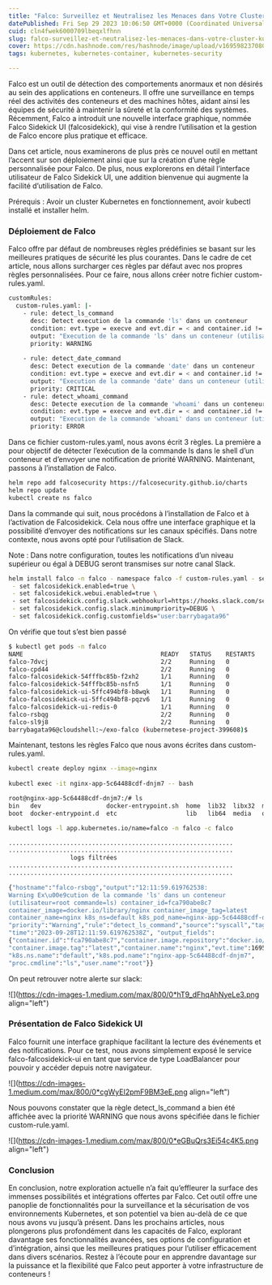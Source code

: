 ```yaml
---
title: "Falco: Surveillez et Neutralisez les Menaces dans Votre Cluster Kubernetes"
datePublished: Fri Sep 29 2023 10:06:50 GMT+0000 (Coordinated Universal Time)
cuid: cln4fwek6000709lbeqxlfhnn
slug: falco-surveillez-et-neutralisez-les-menaces-dans-votre-cluster-kubernetes
cover: https://cdn.hashnode.com/res/hashnode/image/upload/v1695982370803/e866b4ce-b243-4d04-a670-ce7ce31969a6.png
tags: kubernetes, kubernetes-container, kubernetes-security

---
```


Falco est un outil de détection des comportements anormaux et non désirés au sein des applications en conteneurs. Il offre une surveillance en temps réel des activités des conteneurs et des machines hôtes, aidant ainsi les équipes de sécurité à maintenir la sûreté et la conformité des systèmes. Récemment, Falco a introduit une nouvelle interface graphique, nommée Falco Sidekick UI (falcosidekick), qui vise à rendre l’utilisation et la gestion de Falco encore plus pratique et efficace.

Dans cet article, nous examinerons de plus près ce nouvel outil en mettant l’accent sur son déploiement ainsi que sur la création d’une règle personnalisée pour Falco. De plus, nous explorerons en détail l’interface utilisateur de Falco Sidekick UI, une addition bienvenue qui augmente la facilité d’utilisation de Falco.

Prérequis : Avoir un cluster Kubernetes en fonctionnement, avoir kubectl installé et installer helm.

### Déploiement de Falco

Falco offre par défaut de nombreuses règles prédéfinies se basant sur les meilleures pratiques de sécurité les plus courantes. Dans le cadre de cet article, nous allons surcharger ces règles par défaut avec nos propres règles personnalisées. Pour ce faire, nous allons créer notre fichier custom-rules.yaml.

```bash
customRules:
  custom-rules.yaml: |-
    - rule: detect_ls_command
      desc: Detect execution de la commande 'ls' dans un conteneur
      condition: evt.type = execve and evt.dir = < and container.id != host and proc.name = ls
      output: "Execution de la commande 'ls' dans un conteneur (utilisateur=%user.name commande=%proc.cmdline)"
      priority: WARNING
 
    - rule: detect_date_command
      desc: Detect execution de la commande 'date' dans un conteneur
      condition: evt.type = execve and evt.dir = < and container.id != host and proc.name = date
      output: "Execution de la commande 'date' dans un conteneur (utilisateur=%user.name commande=%proc.cmdline)"
      priority: CRITICAL
    - rule: detect_whoami_command
      desc: Detecte execution de la commande 'whoami' dans un conteneur
      condition: evt.type = execve and evt.dir = < and container.id != host and proc.name = whoami
      output: "Execution de la commande 'whoami' dans un conteneur (utilisateur=%user.name commande=%proc.cmdline)"
      priority: ERROR
```

Dans ce fichier custom-rules.yaml, nous avons écrit 3 règles. La première a pour objectif de détecter l’exécution de la commande ls dans le shell d’un conteneur et d’envoyer une notification de priorité WARNING. Maintenant, passons à l’installation de Falco.

```bash
helm repo add falcosecurity https://falcosecurity.github.io/charts
helm repo update
kubectl create ns falco
```

Dans la commande qui suit, nous procédons à l’installation de Falco et à l’activation de Falcosidekick. Cela nous offre une interface graphique et la possibilité d’envoyer des notifications sur les canaux spécifiés. Dans notre contexte, nous avons opté pour l’utilisation de Slack.

Note : Dans notre configuration, toutes les notifications d’un niveau supérieur ou égal à DEBUG seront transmises sur notre canal Slack.

```bash
helm install falco -n falco - namespace falco -f custom-rules.yaml - set driver.kind=ebpf - set tty=true falcosecurity/falco \
 - set falcosidekick.enabled=true \
 - set falcosidekick.webui.enabled=true \ 
 - set falcosidekick.config.slack.webhookurl=https://hooks.slack.com/services/REDACTED \
 - set falcosidekick.config.slack.minimumpriority=DEBUG \
 - set falcosidekick.config.customfields="user:barrybagata96"
```

On vérifie que tout s’est bien passé

```bash
$ kubectl get pods -n falco
NAME                                      READY   STATUS    RESTARTS   AGE
falco-7dvcj                               2/2     Running   0          3h44m
falco-cpd44                               2/2     Running   0          3h44m
falco-falcosidekick-54fffbc85b-f2xh2      1/1     Running   0          3h44m
falco-falcosidekick-54fffbc85b-nsfn5      1/1     Running   0          3h44m
falco-falcosidekick-ui-5ffc494bf8-b8wqk   1/1     Running   0          77m
falco-falcosidekick-ui-5ffc494bf8-pqzv6   1/1     Running   0          77m
falco-falcosidekick-ui-redis-0            1/1     Running   0          3h44m
falco-rsbqg                               2/2     Running   0          3h44m
falco-sl9j8                               2/2     Running   0          3h44m
barrybagata96@cloudshell:~/exo-falco (kubernetese-project-399608)$
```

Maintenant, testons les règles Falco que nous avons écrites dans custom-rules.yaml.

```bash
kubectl create deploy nginx --image=nginx
 
kubectl exec -it nginx-app-5c64488cdf-dnjm7 -- bash
```

```bash
root@nginx-app-5c64488cdf-dnjm7:/# ls
bin   dev                  docker-entrypoint.sh  home  lib32  libx32  mnt  proc  run   srv  tmp  var
boot  docker-entrypoint.d  etc                   lib   lib64  media   opt  root  sbin  sys  usr
```

```bash
kubectl logs -l app.kubernetes.io/name=falco -n falco -c falco
```

```bash
..............................................................
..............................................................
                 logs filtrées
..............................................................
..............................................................
```

```bash
{"hostname":"falco-rsbqg","output":"12:11:59.619762538: 
Warning Ex\u00e9cution de la commande 'ls' dans un conteneur 
(utilisateur=root commande=ls) container_id=fca790abe8c7 
container_image=docker.io/library/nginx container_image_tag=latest 
container_name=nginx k8s_ns=default k8s_pod_name=nginx-app-5c64488cdf-dnjm7",
"priority":"Warning","rule":"detect_ls_command","source":"syscall","tags":[],
"time":"2023-09-28T12:11:59.619762538Z", "output_fields": 
{"container.id":"fca790abe8c7","container.image.repository":"docker.io/library/nginx",
"container.image.tag":"latest","container.name":"nginx","evt.time":1695903119619762538,
"k8s.ns.name":"default","k8s.pod.name":"nginx-app-5c64488cdf-dnjm7",
"proc.cmdline":"ls","user.name":"root"}}
```

On peut retrouver notre alerte sur slack:

![](https://cdn-images-1.medium.com/max/800/0*hT9_dFhqAhNyeLe3.png align="left")

### Présentation de Falco Sidekick UI

Falco fournit une interface graphique facilitant la lecture des événements et des notifications. Pour ce test, nous avons simplement exposé le service falco-falcosidekick-ui en tant que service de type LoadBalancer pour pouvoir y accéder depuis notre navigateur.

![](https://cdn-images-1.medium.com/max/800/0*cgWyEI2pmF9BM3eE.png align="left")

Nous pouvons constater que la règle detect\_ls\_command a bien été affichée avec la priorité WARNING que nous avons spécifiée dans le fichier custom-rule.yaml.

![](https://cdn-images-1.medium.com/max/800/0*eGBuQrs3Ei54c4K5.png align="left")

### Conclusion

En conclusion, notre exploration actuelle n’a fait qu’effleurer la surface des immenses possibilités et intégrations offertes par Falco. Cet outil offre une panoplie de fonctionnalités pour la surveillance et la sécurisation de vos environnements Kubernetes, et son potentiel va bien au-delà de ce que nous avons vu jusqu’à présent. Dans les prochains articles, nous plongerons plus profondément dans les capacités de Falco, explorant davantage ses fonctionnalités avancées, ses options de configuration et d’intégration, ainsi que les meilleures pratiques pour l’utiliser efficacement dans divers scénarios. Restez à l’écoute pour en apprendre davantage sur la puissance et la flexibilité que Falco peut apporter à votre infrastructure de conteneurs !